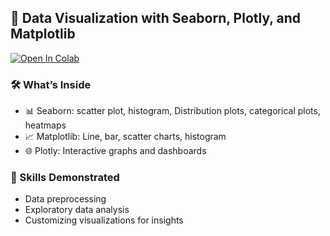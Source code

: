 ## 📘 Data Visualization with Seaborn, Plotly, and Matplotlib

[![Open In Colab](https://colab.research.google.com/assets/colab-badge.svg)](https://colab.research.google.com/drive/10NMXDHNwFfEedY7-C-7EPREU36jJxRC1?usp=sharing)

### 🛠️ What’s Inside
- 📊 Seaborn: scatter plot, histogram, Distribution plots, categorical plots, heatmaps
- 📈 Matplotlib: Line, bar, scatter charts, histogram
- 🌐 Plotly: Interactive graphs and dashboards

### 🧠 Skills Demonstrated
- Data preprocessing
- Exploratory data analysis
- Customizing visualizations for insights
